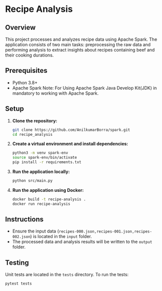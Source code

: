 # Recipe Analysis

## Overview

This project processes and analyzes recipe data using Apache Spark. The application consists of two main tasks: preprocessing the raw data and performing analysis to extract insights about recipes containing beef and their cooking durations.

## Prerequisites

- Python 3.8+
- Apache Spark
Note: For Using Apache Spark Java Develop Kit(JDK) in mandatory to working with Apache Spark. 

## Setup

1. **Clone the repository:**
    ```sh
    git clone https://github.com/AnilkumarBorra/spark.git
    cd recipe_analysis
    ```

2. **Create a virtual environment and install dependencies:**
    ```sh
    python3 -m venv spark-env
    source spark-env/bin/activate
    pip install -r requirements.txt
    ```

3. **Run the application locally:**
    ```sh
    python src/main.py
    ```

4. **Run the application using Docker:**
    ```sh
    docker build -t recipe-analysis .
    docker run recipe-analysis
    ```

## Instructions

- Ensure the input data (`recipes-000.json,recipes-001.json,recipes-002.json`) is located in the `input` folder.
- The processed data and analysis results will be written to the `output` folder.

## Testing

Unit tests are located in the `tests` directory. To run the tests:
```sh
pytest tests

